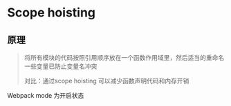 #  Scope hoisting 

## 原理

> 将所有模块的代码按照引用顺序放在一个函数作用域里，然后适当的重命名一些变量已防止变量名冲突
>
> 对比：通过scope hoisting 可以减少函数声明代码和内存开销

Webpack mode 为开启状态

